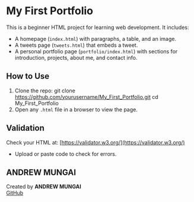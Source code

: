 # My First Portfolio

This is a beginner HTML project for learning web development. It includes:

- A homepage (`index.html`) with paragraphs, a table, and an image.
- A tweets page (`tweets.html`) that embeds a tweet.
- A personal portfolio page (`portfolio/index.html`) with sections for introduction, projects, about me, and contact info.

## How to Use

1. Clone the repo:
git clone https://github.com/yourusername/My_First_Portfolio.git
cd My_First_Portfolio
2. Open any `.html` file in a browser to view the page.

## Validation

Check your HTML at: [https://validator.w3.org/](https://validator.w3.org/)

- Upload or paste code to check for errors.

## ANDREW MUNGAI

Created by **ANDREW MUNGAI**  
[GitHub](https://github.com/MuthumbiMungai)